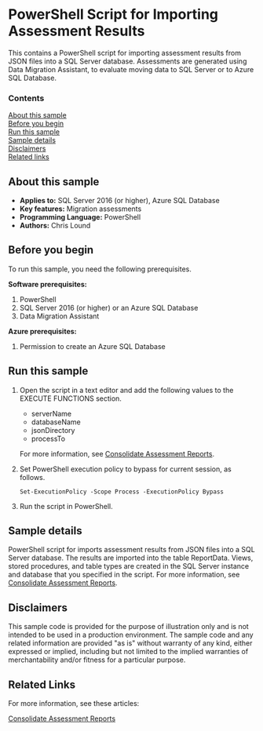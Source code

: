 # PowerShell Script for Importing Assessment Results

This contains a PowerShell script for importing assessment results from JSON files into a SQL Server database. Assessments are generated using Data Migration Assistant, to evaluate moving data to SQL Server or to Azure SQL Database.


### Contents

[About this sample](#about-this-sample)<br/>
[Before you begin](#before-you-begin)<br/>
[Run this sample](#run-this-sample)<br/>
[Sample details](#sample-details)<br/>
[Disclaimers](#disclaimers)<br/>
[Related links](#related-links)<br/>


<a name=about-this-sample></a>

## About this sample

- **Applies to:** SQL Server 2016 (or higher), Azure SQL Database
- **Key features:** Migration assessments
- **Programming Language:** PowerShell
- **Authors:** Chris Lound


<a name=before-you-begin></a>

## Before you begin

To run this sample, you need the following prerequisites.

**Software prerequisites:**

1. PowerShell
2. SQL Server 2016 (or higher) or an Azure SQL Database
3. Data Migration Assistant

**Azure prerequisites:**

1. Permission to create an Azure SQL Database

<a name=run-this-sample></a>

## Run this sample


1. Open the script in a text editor and add the following values to the EXECUTE FUNCTIONS section.
    - serverName
    - databaseName
    - jsonDirectory
    - processTo

   For more information, see [Consolidate Assessment Reports](https://docs.microsoft.com/sql/dma/dma-consolidatereports).

2. Set  PowerShell execution policy to bypass for current session, as follows.

   `Set-ExecutionPolicy -Scope Process -ExecutionPolicy Bypass`
1. Run the script in PowerShell.

<a name=sample-details></a>

## Sample details

PowerShell script for imports assessment results from JSON files into a SQL Server database. The results are imported into the table ReportData. Views, stored procedures, and table types are created in the SQL Server instance and database that you specified in the script. For more information, see [Consolidate Assessment Reports](https://docs.microsoft.com/sql/dma/dma-consolidatereports).

<a name=disclaimers></a>

## Disclaimers
This sample code is provided for the purpose of illustration only and is not intended to be used in a production environment. The sample code and any related information are provided "as is" without warranty of any kind, either expressed or implied, including but not limited to the implied warranties of merchantability and/or fitness for a particular purpose.

<a name=related-links></a>

## Related Links

For more information, see these articles:

[Consolidate Assessment Reports](https://docs.microsoft.com/sql/dma/dma-consolidatereports)